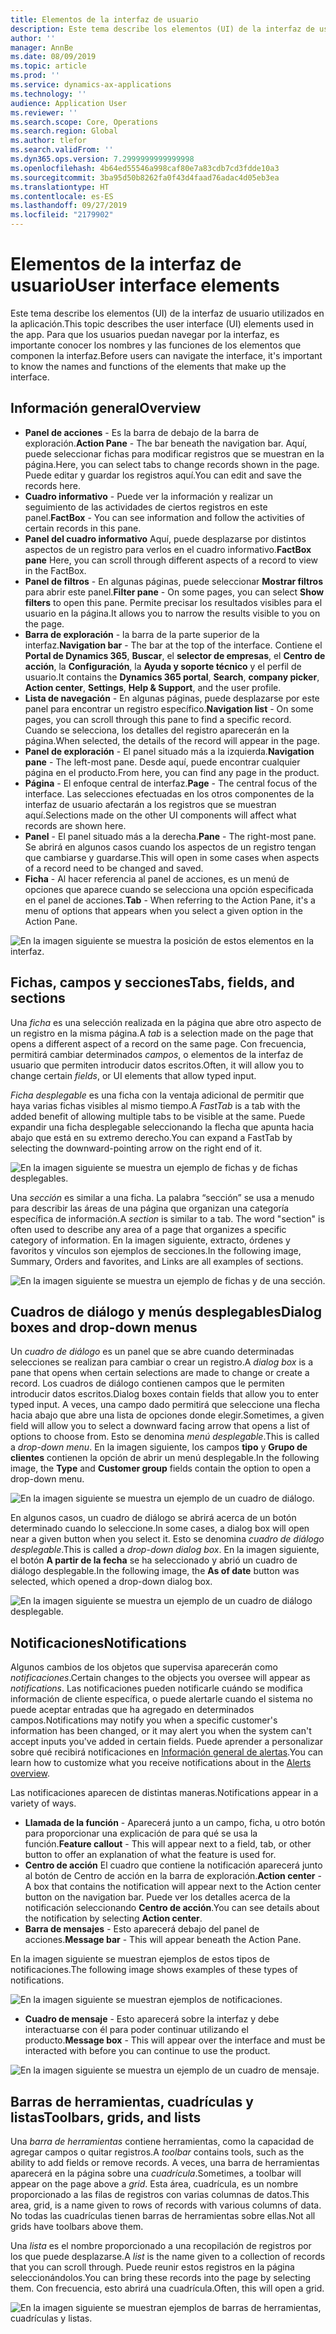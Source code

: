 ```yaml
---
title: Elementos de la interfaz de usuario
description: Este tema describe los elementos (UI) de la interfaz de usuario utilizados en la aplicación.
author: ''
manager: AnnBe
ms.date: 08/09/2019
ms.topic: article
ms.prod: ''
ms.service: dynamics-ax-applications
ms.technology: ''
audience: Application User
ms.reviewer: ''
ms.search.scope: Core, Operations
ms.search.region: Global
ms.author: tlefor
ms.search.validFrom: ''
ms.dyn365.ops.version: 7.2999999999999998
ms.openlocfilehash: 4b64ed55546a998caf80e7a83cdb7cd3fdde10a3
ms.sourcegitcommit: 3ba95d50b8262fa0f43d4faad76adac4d05eb3ea
ms.translationtype: HT
ms.contentlocale: es-ES
ms.lasthandoff: 09/27/2019
ms.locfileid: "2179902"
---
```

# <a name="user-interface-elements"></a><span data-ttu-id="f9dc9-103">Elementos de la interfaz de usuario</span><span class="sxs-lookup"><span data-stu-id="f9dc9-103">User interface elements</span></span>

<span data-ttu-id="f9dc9-104">Este tema describe los elementos (UI) de la interfaz de usuario utilizados en la aplicación.</span><span class="sxs-lookup"><span data-stu-id="f9dc9-104">This topic describes the user interface (UI) elements used in the app.</span></span> <span data-ttu-id="f9dc9-105">Para que los usuarios puedan navegar por la interfaz, es importante conocer los nombres y las funciones de los elementos que componen la interfaz.</span><span class="sxs-lookup"><span data-stu-id="f9dc9-105">Before users can navigate the interface, it's important to know the names and functions of the elements that make up the interface.</span></span>

## <a name="overview"></a><span data-ttu-id="f9dc9-106">Información general</span><span class="sxs-lookup"><span data-stu-id="f9dc9-106">Overview</span></span>

- <span data-ttu-id="f9dc9-107">**Panel de acciones** - Es la barra de debajo de la barra de exploración.</span><span class="sxs-lookup"><span data-stu-id="f9dc9-107">**Action Pane** - The bar beneath the navigation bar.</span></span> <span data-ttu-id="f9dc9-108">Aquí, puede seleccionar fichas para modificar registros que se muestran en la página.</span><span class="sxs-lookup"><span data-stu-id="f9dc9-108">Here, you can select tabs to change records shown in the page.</span></span> <span data-ttu-id="f9dc9-109">Puede editar y guardar los registros aquí.</span><span class="sxs-lookup"><span data-stu-id="f9dc9-109">You can edit and save the records here.</span></span>  
- <span data-ttu-id="f9dc9-110">**Cuadro informativo** - Puede ver la información y realizar un seguimiento de las actividades de ciertos registros en este panel.</span><span class="sxs-lookup"><span data-stu-id="f9dc9-110">**FactBox** - You can see information and follow the activities of certain records in this pane.</span></span>  
- <span data-ttu-id="f9dc9-111">**Panel del cuadro informativo** Aquí, puede desplazarse por distintos aspectos de un registro para verlos en el cuadro informativo.</span><span class="sxs-lookup"><span data-stu-id="f9dc9-111">**FactBox pane** Here, you can scroll through different aspects of a record to view in the FactBox.</span></span>  
- <span data-ttu-id="f9dc9-112">**Panel de filtros** - En algunas páginas, puede seleccionar **Mostrar filtros** para abrir este panel.</span><span class="sxs-lookup"><span data-stu-id="f9dc9-112">**Filter pane** - On some pages, you can select **Show filters** to open this pane.</span></span> <span data-ttu-id="f9dc9-113">Permite precisar los resultados visibles para el usuario en la página.</span><span class="sxs-lookup"><span data-stu-id="f9dc9-113">It allows you to narrow the results visible to you on the page.</span></span>  
- <span data-ttu-id="f9dc9-114">**Barra de exploración** - la barra de la parte superior de la interfaz.</span><span class="sxs-lookup"><span data-stu-id="f9dc9-114">**Navigation bar** - The bar at the top of the interface.</span></span> <span data-ttu-id="f9dc9-115">Contiene el **Portal de Dynamics 365**, **Buscar**, el **selector de empresas**, el **Centro de acción**, la **Configuración**, la **Ayuda y soporte técnico** y el perfil de usuario.</span><span class="sxs-lookup"><span data-stu-id="f9dc9-115">It contains the **Dynamics 365 portal**, **Search**, **company picker**, **Action center**, **Settings**, **Help & Support**, and the user profile.</span></span>  
- <span data-ttu-id="f9dc9-116">**Lista de navegación** - En algunas páginas, puede desplazarse por este panel para encontrar un registro específico.</span><span class="sxs-lookup"><span data-stu-id="f9dc9-116">**Navigation list** - On some pages, you can scroll through this pane to find a specific record.</span></span> <span data-ttu-id="f9dc9-117">Cuando se selecciona, los detalles del registro aparecerán en la página.</span><span class="sxs-lookup"><span data-stu-id="f9dc9-117">When selected, the details of the record will appear in the page.</span></span>  
- <span data-ttu-id="f9dc9-118">**Panel de exploración** - El panel situado más a la izquierda.</span><span class="sxs-lookup"><span data-stu-id="f9dc9-118">**Navigation pane** - The left-most pane.</span></span> <span data-ttu-id="f9dc9-119">Desde aquí, puede encontrar cualquier página en el producto.</span><span class="sxs-lookup"><span data-stu-id="f9dc9-119">From here, you can find any page in the product.</span></span>  
- <span data-ttu-id="f9dc9-120">**Página** - El enfoque central de interfaz.</span><span class="sxs-lookup"><span data-stu-id="f9dc9-120">**Page** - The central focus of the interface.</span></span> <span data-ttu-id="f9dc9-121">Las selecciones efectuadas en los otros componentes de la interfaz de usuario afectarán a los registros que se muestran aquí.</span><span class="sxs-lookup"><span data-stu-id="f9dc9-121">Selections made on the other UI components will affect what records are shown here.</span></span>  
- <span data-ttu-id="f9dc9-122">**Panel** - El panel situado más a la derecha.</span><span class="sxs-lookup"><span data-stu-id="f9dc9-122">**Pane** - The right-most pane.</span></span> <span data-ttu-id="f9dc9-123">Se abrirá en algunos casos cuando los aspectos de un registro tengan que cambiarse y guardarse.</span><span class="sxs-lookup"><span data-stu-id="f9dc9-123">This will open in some cases when aspects of a record need to be changed and saved.</span></span>  
- <span data-ttu-id="f9dc9-124">**Ficha** - Al hacer referencia al panel de acciones, es un menú de opciones que aparece cuando se selecciona una opción especificada en el panel de acciones.</span><span class="sxs-lookup"><span data-stu-id="f9dc9-124">**Tab** - When referring to the Action Pane, it's a menu of options that appears when you select a given option in the Action Pane.</span></span>  

![En la imagen siguiente se muestra la posición de estos elementos en la interfaz.](media/user-interface-01.png)

## <a name="tabs-fields-and-sections"></a><span data-ttu-id="f9dc9-126">Fichas, campos y secciones</span><span class="sxs-lookup"><span data-stu-id="f9dc9-126">Tabs, fields, and sections</span></span>

<span data-ttu-id="f9dc9-127">Una *ficha* es una selección realizada en la página que abre otro aspecto de un registro en la misma página.</span><span class="sxs-lookup"><span data-stu-id="f9dc9-127">A *tab* is a selection made on the page that opens a different aspect of a record on the same page.</span></span> <span data-ttu-id="f9dc9-128">Con frecuencia, permitirá cambiar determinados *campos*, o elementos de la interfaz de usuario que permiten introducir datos escritos.</span><span class="sxs-lookup"><span data-stu-id="f9dc9-128">Often, it will allow you to change certain *fields*, or UI elements that allow typed input.</span></span> 

<span data-ttu-id="f9dc9-129">*Ficha desplegable* es una ficha con la ventaja adicional de permitir que haya varias fichas visibles al mismo tiempo.</span><span class="sxs-lookup"><span data-stu-id="f9dc9-129">A *FastTab* is a tab with the added benefit of allowing multiple tabs to be visible at the same.</span></span> <span data-ttu-id="f9dc9-130">Puede expandir una ficha desplegable seleccionando la flecha que apunta hacia abajo que está en su extremo derecho.</span><span class="sxs-lookup"><span data-stu-id="f9dc9-130">You can expand a FastTab by selecting the downward-pointing arrow on the right end of it.</span></span>

![En la imagen siguiente se muestra un ejemplo de fichas y de fichas desplegables.](media/user-interface-02.png)

<span data-ttu-id="f9dc9-132">Una *sección* es similar a una ficha. La palabra “sección” se usa a menudo para describir las áreas de una página que organizan una categoría específica de información.</span><span class="sxs-lookup"><span data-stu-id="f9dc9-132">A *section* is similar to a tab. The word "section" is often used to describe any area of a page that organizes a specific category of information.</span></span> <span data-ttu-id="f9dc9-133">En la imagen siguiente, extracto, órdenes y favoritos y vínculos son ejemplos de secciones.</span><span class="sxs-lookup"><span data-stu-id="f9dc9-133">In the following image, Summary, Orders and favorites, and Links are all examples of sections.</span></span>

![En la imagen siguiente se muestra un ejemplo de fichas y de una sección.](media/user-interface-03.png)

## <a name="dialog-boxes-and-drop-down-menus"></a><span data-ttu-id="f9dc9-135">Cuadros de diálogo y menús desplegables</span><span class="sxs-lookup"><span data-stu-id="f9dc9-135">Dialog boxes and drop-down menus</span></span>

<span data-ttu-id="f9dc9-136">Un *cuadro de diálogo* es un panel que se abre cuando determinadas selecciones se realizan para cambiar o crear un registro.</span><span class="sxs-lookup"><span data-stu-id="f9dc9-136">A *dialog box* is a pane that opens when certain selections are made to change or create a record.</span></span> <span data-ttu-id="f9dc9-137">Los cuadros de diálogo contienen campos que le permiten introducir datos escritos.</span><span class="sxs-lookup"><span data-stu-id="f9dc9-137">Dialog boxes contain fields that allow you to enter typed input.</span></span> <span data-ttu-id="f9dc9-138">A veces, una campo dado permitirá que seleccione una flecha hacia abajo que abre una lista de opciones donde elegir.</span><span class="sxs-lookup"><span data-stu-id="f9dc9-138">Sometimes, a given field will allow you to select a downward facing arrow that opens a list of options to choose from.</span></span> <span data-ttu-id="f9dc9-139">Esto se denomina *menú desplegable*.</span><span class="sxs-lookup"><span data-stu-id="f9dc9-139">This is called a *drop-down menu*.</span></span> <span data-ttu-id="f9dc9-140">En la imagen siguiente, los campos **tipo** y **Grupo de clientes** contienen la opción de abrir un menú desplegable.</span><span class="sxs-lookup"><span data-stu-id="f9dc9-140">In the following image, the **Type** and **Customer group** fields contain the option to open a drop-down menu.</span></span>

![En la imagen siguiente se muestra un ejemplo de un cuadro de diálogo.](media/user-interface-04.png)

<span data-ttu-id="f9dc9-142">En algunos casos, un cuadro de diálogo se abrirá acerca de un botón determinado cuando lo seleccione.</span><span class="sxs-lookup"><span data-stu-id="f9dc9-142">In some cases, a dialog box will open near a given button when you select it.</span></span> <span data-ttu-id="f9dc9-143">Esto se denomina *cuadro de diálogo desplegable*.</span><span class="sxs-lookup"><span data-stu-id="f9dc9-143">This is called a *drop-down dialog box*.</span></span> <span data-ttu-id="f9dc9-144">En la imagen siguiente, el botón **A partir de la fecha** se ha seleccionado y abrió un cuadro de diálogo desplegable.</span><span class="sxs-lookup"><span data-stu-id="f9dc9-144">In the following image, the **As of date** button was selected, which opened a drop-down dialog box.</span></span>

![En la imagen siguiente se muestra un ejemplo de un cuadro de diálogo desplegable.](media/user-interface-05.png)

## <a name="notifications"></a><span data-ttu-id="f9dc9-146">Notificaciones</span><span class="sxs-lookup"><span data-stu-id="f9dc9-146">Notifications</span></span>

<span data-ttu-id="f9dc9-147">Algunos cambios de los objetos que supervisa aparecerán como *notificaciones*.</span><span class="sxs-lookup"><span data-stu-id="f9dc9-147">Certain changes to the objects you oversee will appear as *notifications*.</span></span> <span data-ttu-id="f9dc9-148">Las notificaciones pueden notificarle cuándo se modifica información de cliente específica, o puede alertarle cuando el sistema no puede aceptar entradas que ha agregado en determinados campos.</span><span class="sxs-lookup"><span data-stu-id="f9dc9-148">Notifications may notify you when a specific customer's information has been changed, or it may alert you when the system can't accept inputs you've added in certain fields.</span></span> <span data-ttu-id="f9dc9-149">Puede aprender a personalizar sobre qué recibirá notificaciones en [Información general de alertas](../get-started/alerts-overview.md).</span><span class="sxs-lookup"><span data-stu-id="f9dc9-149">You can learn how to customize what you receive notifications about in the [Alerts overview](../get-started/alerts-overview.md).</span></span>

<span data-ttu-id="f9dc9-150">Las notificaciones aparecen de distintas maneras.</span><span class="sxs-lookup"><span data-stu-id="f9dc9-150">Notifications appear in a variety of ways.</span></span>
- <span data-ttu-id="f9dc9-151">**Llamada de la función** - Aparecerá junto a un campo, ficha, u otro botón para proporcionar una explicación de para qué se usa la función.</span><span class="sxs-lookup"><span data-stu-id="f9dc9-151">**Feature callout** - This will appear next to a field, tab, or other button to offer an explanation of what the feature is used for.</span></span> 
- <span data-ttu-id="f9dc9-152">**Centro de acción** El cuadro que contiene la notificación aparecerá junto al botón de Centro de acción en la barra de exploración.</span><span class="sxs-lookup"><span data-stu-id="f9dc9-152">**Action center** - A box that contains the notification will appear next to the Action center button on the navigation bar.</span></span> <span data-ttu-id="f9dc9-153">Puede ver los detalles acerca de la notificación seleccionando **Centro de acción**.</span><span class="sxs-lookup"><span data-stu-id="f9dc9-153">You can see details about the notification by selecting **Action center**.</span></span>  
- <span data-ttu-id="f9dc9-154">**Barra de mensajes** - Esto aparecerá debajo del panel de acciones.</span><span class="sxs-lookup"><span data-stu-id="f9dc9-154">**Message bar** - This will appear beneath the Action Pane.</span></span>  

<span data-ttu-id="f9dc9-155">En la imagen siguiente se muestran ejemplos de estos tipos de notificaciones.</span><span class="sxs-lookup"><span data-stu-id="f9dc9-155">The following image shows examples of these types of notifications.</span></span>

![En la imagen siguiente se muestran ejemplos de notificaciones.](media/user-interface-06.png)

- <span data-ttu-id="f9dc9-157">**Cuadro de mensaje** - Esto aparecerá sobre la interfaz y debe interactuarse con él para poder continuar utilizando el producto.</span><span class="sxs-lookup"><span data-stu-id="f9dc9-157">**Message box** - This will appear over the interface and must be interacted with before you can continue to use the product.</span></span>  

![En la imagen siguiente se muestra un ejemplo de un cuadro de mensaje.](media/user-interface-07.png)

## <a name="toolbars-grids-and-lists"></a><span data-ttu-id="f9dc9-159">Barras de herramientas, cuadrículas y listas</span><span class="sxs-lookup"><span data-stu-id="f9dc9-159">Toolbars, grids, and lists</span></span>

<span data-ttu-id="f9dc9-160">Una *barra de herramientas* contiene herramientas, como la capacidad de agregar campos o quitar registros.</span><span class="sxs-lookup"><span data-stu-id="f9dc9-160">A *toolbar* contains tools, such as the ability to add fields or remove records.</span></span> <span data-ttu-id="f9dc9-161">A veces, una barra de herramientas aparecerá en la página sobre una *cuadrícula*.</span><span class="sxs-lookup"><span data-stu-id="f9dc9-161">Sometimes, a toolbar will appear on the page above a *grid*.</span></span> <span data-ttu-id="f9dc9-162">Esta área, cuadrícula, es un nombre proporcionado a las filas de registros con varias columnas de datos.</span><span class="sxs-lookup"><span data-stu-id="f9dc9-162">This area, grid, is a name given to rows of records with various columns of data.</span></span> <span data-ttu-id="f9dc9-163">No todas las cuadrículas tienen barras de herramientas sobre ellas.</span><span class="sxs-lookup"><span data-stu-id="f9dc9-163">Not all grids have toolbars above them.</span></span>

<span data-ttu-id="f9dc9-164">Una *lista* es el nombre proporcionado a una recopilación de registros por los que puede desplazarse.</span><span class="sxs-lookup"><span data-stu-id="f9dc9-164">A *list* is the name given to a collection of records that you can scroll through.</span></span> <span data-ttu-id="f9dc9-165">Puede reunir estos registros en la página seleccionándolos.</span><span class="sxs-lookup"><span data-stu-id="f9dc9-165">You can bring these records into the page by selecting them.</span></span> <span data-ttu-id="f9dc9-166">Con frecuencia, esto abrirá una cuadrícula.</span><span class="sxs-lookup"><span data-stu-id="f9dc9-166">Often, this will open a grid.</span></span>

![En la imagen siguiente se muestran ejemplos de barras de herramientas, cuadrículas y listas.](media/user-interface-08.png)
